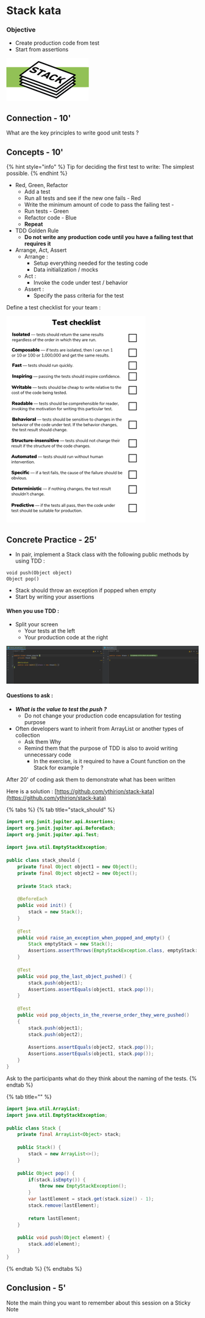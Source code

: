# Stack kata

### Objective

* Create production code from test
* Start from assertions

![](../../../.gitbook/assets/image%20%28485%29.png)

## Connection - 10'

What are the key principles to write good unit tests ?

## Concepts - 10'

{% hint style="info" %}
Tip for deciding the first test to write: The simplest possible.
{% endhint %}

* Red, Green, Refactor
  * Add a test
  * Run all tests and see if the new one fails - Red
  * Write the minimum amount of code to pass the failing test - 
  * Run tests - Green
  * Refactor code - Blue 
  * **Repeat**
* TDD Golden Rule
  * **Do not write any production code until you have a failing test that requires it**
* Arrange, Act, Assert
  * Arrange :
    * Setup everything needed for the testing code
    * Data initialization / mocks
  * Act :
    * Invoke the code under test / behavior
  * Assert :
    * Specify the pass criteria for the test

Define a test checklist for your team :

![](../../../.gitbook/assets/image%20%28493%29.png)

## Concrete Practice - 25'

* In pair, implement a Stack class with the following public methods by  using TDD :

```text
void push(Object object)
Object pop()
```

* Stack should throw an exception if popped when empty
* Start by writing your assertions

#### When you use TDD :

* Split your screen
  * Your tests at the left
  * Your production code at the right

![](../../../.gitbook/assets/image%20%28495%29.png)

#### Questions to ask :

* _**What is the value to test the push ?**_
  * Do not change your production code encapsulation for testing purpose
* Often developers want to inherit from ArrayList or another types of collection
  * Ask them Why
  * Remind them that the purpose of TDD is also to avoid writing unnecessary code
    * In the exercise, is it required to have a Count function on the Stack for example ?

After 20' of coding ask them to demonstrate what has been written

Here is a solution : [https://github.com/ythirion/stack-kata](https://github.com/ythirion/stack-kata)

{% tabs %}
{% tab title="stack\_should" %}
```java
import org.junit.jupiter.api.Assertions;
import org.junit.jupiter.api.BeforeEach;
import org.junit.jupiter.api.Test;

import java.util.EmptyStackException;

public class stack_should {
    private final Object object1 = new Object();
    private final Object object2 = new Object();

    private Stack stack;

    @BeforeEach
    public void init() {
        stack = new Stack();
    }

    @Test
    public void raise_an_exception_when_popped_and_empty() {
        Stack emptyStack = new Stack();
        Assertions.assertThrows(EmptyStackException.class, emptyStack::pop);
    }

    @Test
    public void pop_the_last_object_pushed() {
        stack.push(object1);
        Assertions.assertEquals(object1, stack.pop());
    }

    @Test
    public void pop_objects_in_the_reverse_order_they_were_pushed()
    {
        stack.push(object1);
        stack.push(object2);

        Assertions.assertEquals(object2, stack.pop());
        Assertions.assertEquals(object1, stack.pop());
    }
}

```

 Ask to the participants what do they think about the naming of the tests.
{% endtab %}

{% tab title="" %}
```java
import java.util.ArrayList;
import java.util.EmptyStackException;

public class Stack {
    private final ArrayList<Object> stack;

    public Stack() {
        stack = new ArrayList<>();
    }

    public Object pop() {
        if(stack.isEmpty()) {
            throw new EmptyStackException();
        }
        var lastElement = stack.get(stack.size() - 1);
        stack.remove(lastElement);

        return lastElement;
    }

    public void push(Object element) {
        stack.add(element);
    }
}
```
{% endtab %}
{% endtabs %}

## Conclusion - 5'

Note the main thing you want to remember about this session on a Sticky Note

